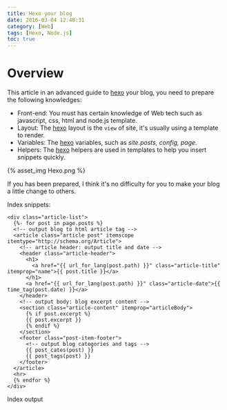 ```yaml
---
title: Hexo your blog
date: 2016-03-04 12:48:31
category: [Web]
tags: [Hexo, Node.js]
toc: true
---
```


# Overview

This article in an advanced guide to [hexo] your blog, you need to prepare the following knowledges:

- Front-end: You must has certain knowledge of Web tech such as javascript, css, html and node.js template.
- Layout: The [hexo] layout is the `view` of site, it's usually using a template to render.
- Variables: The [hexo] variables, such as <var>site.posts</va>, <var>config</var>, <var>page</var>.
- Helpers: The [hexo] helpers are used in templates to help you insert snippets quickly.

<!-- more -->

{% asset_img Hexo.png %}

If you has been prepared, I think it's no difficulty for you to make your blog a little change to others.

Index snippets:

```htmlbars
<div class="article-list">
  {%- for post in page.posts %}
  <!-- output blog to html article tag -->
  <article class="article post" itemscope itemtype="http://schema.org/Article">
    <!-- article header: output title and date -->
    <header class="article-header">
      <h1>
        <a href="{{ url_for_lang(post.path) }}" class="article-title" itemprop="name">{{ post.title }}</a>
      </h1>
      <a href="{{ url_for_lang(post.path) }}" class="article-date">{{ time_tag(post.date) }}</a>
    </header>
    <!-- output body: blog excerpt content -->
    <section class="article-content" itemprop="articleBody">
      {% if post.excerpt %}
      {{ post.excerpt }}
      {% endif %}
    </section>
    <footer class="post-item-footer">
      <!-- output blog categories and tags -->
      {{ post_cates(post) }} 
      {{ post_tags(post) }}
    </footer>
  </article>
  <hr>
  {% endfor %}
</div>

```

Index output
<div style="display:none;">
```htmlbars
        <article class="article post" itemscope itemtype="http://schema.org/Article">
          <header class="article-header">
              <h1>
                <a href="/2016/05/14/tech-adb-mobile/" class="article-title" itemprop="name">使用ADB连接手机</a>
              </h1>
            <a href="/2016/05/14/tech-adb-mobile/" class="article-date"><time datetime="2016-05-14T07:34:08.000Z">2016-05-14</time></a>
          </header>
          <section class="article-content" itemprop="articleBody">
            <h2 id="简介"><a href="#简介" class="headerlink" title="简介"></a>简介</h2><p>使用ADB连接手机进行调试，开发、文件传输</p>
<p>使用adb文件传输优点：无需卸载或挂载SD卡</p>
          </section>
          <footer class="post-item-footer">
            <span class="glyphicon glyphicon-folder-close" aria-hidden="true"></span>&nbsp;分类<ol class="breadcrumb category"><li><a class="" href="/categories/软件技术/">软件技术</a></li><li><a class="" href="/categories/软件技术/奇淫巧技/">奇淫巧技</a></li></ol> 
            
          </footer>
        </article>
	    <hr>
        
        <article class="article post" itemscope itemtype="http://schema.org/Article">
        ...
        </article>
```
</div>

{% asset_img index_post.png %}

# Theme
If you used theme published on https://hexo.io, please see the doc/guide of the theme.

But, sometimes, you want to make some change. You may edit the theme and make a little change. I think it's no difficulty for you.

However, the theme may not meet you. I had want to find one theme to set up the site for my github project once, unfortunately, I found none that help me to build site quickly. So, I decided to create my own theme. And the guide based on [Nova].

The first thing is to design.

## Design

The content is divided to three modules

 1. Blog article
 It's a little different from other theme, include index, tags, categories, pagination basic function.
 
 It's two-columns layout, the main container is the post list or post detail, the aside container is widgets or toc.
 2. Project page
 It's a sub layout of page, include project docs nagivator sidebar, project list, toc.
 
 It's three-columns layout, the main container is page content, and the left aside is project nagivator and the right aside is toc suffix
 3. Other page
 Other fragment page, such as "About me".
 
 It's two-columns layout like blog article.

##  Layout

The layout tree

{% asset_img layout.png %}

Please see [nova layout](/en/p/hexo-theme-nova/layouts.html) for more information.

# Plugin
There are many [plugins](https://hexo.io/plugins) of [hexo], it's easy to write a plugin under [hexo].
Just write a <var>.js</var> under <var>scripts</var> in your theme.

here is a sample (<var>scripts</var>/<var>helpers.js</var>) to write a helper plugin to return page title.
```js
// return page title.
hexo.extend.helper.register('page_title', function(page){
  var p = page ? page : this.page;
  var ret = '';
  if (p.title2) {
    ret = this.i18n(p.title2);
  }
  else if (p.title){
    ret = p.title;
  }
  return ret;
});
```

And another sample of display categories in post:
```js
// insert category of post
hexo.extend.helper.register('post_cates', function(post, options){
  var o = options || {};
  var _class = o.hasOwnProperty('class') ? o.class : 'category-item';
  var icon = o.hasOwnProperty('icon') ? o.icon : 'glyphicon glyphicon-folder-close';
  var cats = post.categories;
  var _self = this;
  var ret = '';
  if (cats == null || cats.length == 0) {
      return ret;
  }
  ret += '<span class="post-category">';
  ret += '<i class="' + icon + '"></i><span class="hidden-xs">' + _self.__('category.label') + '</span>';
  cats.forEach(function(item, i){
    ret += '<a class="' + _class + '" href="' + _self.url_for_lang(item.path) + '">' + item.name + '</a>';
  });
  ret += '</span>';
  return ret;
});
```
Use in layout/post/index.swig

```htmlbars
{{ post_cates(post) }} 
```
Will output:
<pre>
    <span class="post-category"><i class="glyphicon glyphicon-folder-close"></i><span class="hidden-xs">分类</span><a class="category-item" href="/categories/tech/">软件技术</a><a class="category-item" href="/categories/tech/Web/">Web</a></span>
</pre>

The [Nova] rewrite lost of helpers of [hexo] to simplify the style. Please visit [Helpers](/en/p/hexo-theme-nova/helpers.html) for more informations.

# Front-matter

{% blockquote Docs--- https://hexo.io/docs/front-matter.html %}
Front-matter is a block of YAML or JSON at the beginning of the file that is used to configure settings for your writings. Front-matter is terminated by three dashes when written in YAML or three semicolons when written in JSON.
{% endblockquote %}

So you can use it to do lots of things.

See [Nova Front-matter](/en/p/hexo-theme-nova/front-matter.html) for more information.

# Optimize

## I18n

[Nova] use [hexo-generator-i18n] to generate multi-languages site. The default languages is Chinese and <var>root</var>/<var>en</var> is Englisth site.

## Highlight

It's a little of failure, code highlight style not work well in [Nova].
```js
  // highlight
  hljs.initHighlightingOnLoad();
  //hljs.configure
  
  $('pre code').each(function(i, block) {
    hljs.highlightBlock(block);
  });
```

## Image

Find all images in article and add fancybox style.

```js
  $('.article').each(function(i){
    $(this).find('img').each(function(){
      /*if (!$(this).hasClass('img-responsive')) {
      $(this).addClass('img-responsive')
      }*/
      if ($(this).parent().hasClass('fancybox')) return;

      var alt = this.alt;

      if (alt) $(this).after('<span class="funcybox-caption">' + alt + '</span>');

      $(this).wrap('<a href="' + this.src + '" title="' + alt + '" class="fancybox"></a>');
    });

    $(this).find('.fancybox').each(function(){
      $(this).attr('rel', 'article' + i);
    });
    
    $(this).find('table').each(function(){
      if (!$(this).hasClass('table-bordered')) {
        $(this).addClass('table');
        $(this).addClass('table-bordered');
      }
    });
  });

  if ($.fancybox){
    $('.fancybox').fancybox();
  }
```

## SEO

[Nova] has three helper to enhance the SEO.

- head_title: Generate optimized title string in &lt;title&gt;
- head_keywords: Add tags/categores of post into keywords
- head_description: **TODO, plan to add description in Front-matter and add post excerpt to description**

## Donate

partial/donate.swig support donate in article, the 2d-code images is under image folder.
- donate_alipay.png: Donate via Alipay
- donate_wechat.png: Donate via Wechat

## Baidu site tools
For China.
login [百度站长平台](http://zhanzhang.baidu.com/), and add your site then to verify.

Verification

* File verification 
    download baidu_xxxx_verify.html and upload to your site root dir to verify.
* HTML tag verification 
    add `<meta name="baidu-site-verification" content="xxx" />`
 to your home .html
* CNAME verification    
    add a cname dns parser to zz.baidu.com

    
### tools
After site added, you can do 

1. Post links    
    I choose post my links automatically using following script
```js
<script>
(function(){
    var bp = document.createElement('script');
    bp.src = '//push.zhanzhang.baidu.com/push.js';
    var s = document.getElementsByTagName("script")[0];
    s.parentNode.insertBefore(bp, s);
})();
</script>
```
2. Update robots    
    Update your robots.txt under your site root dir
3. Search in sites    
    Enable and add your script
4. Social Share    
    Custom your share style and add script
5. Analytics   
    Enable baidu analytics
6, Feedback
    Enable feedback
7, Back to top
    Useful function in mobile

    
[hexo]: https://hexo.io
[Nova]: /en/p/hexo-theme-nova
[hexo-generator-github]: http://github.com/Jamling/hexo-generator-github
[hexo-generator-i18n]: http://github.com/Jamling/hexo-generator-i18n
